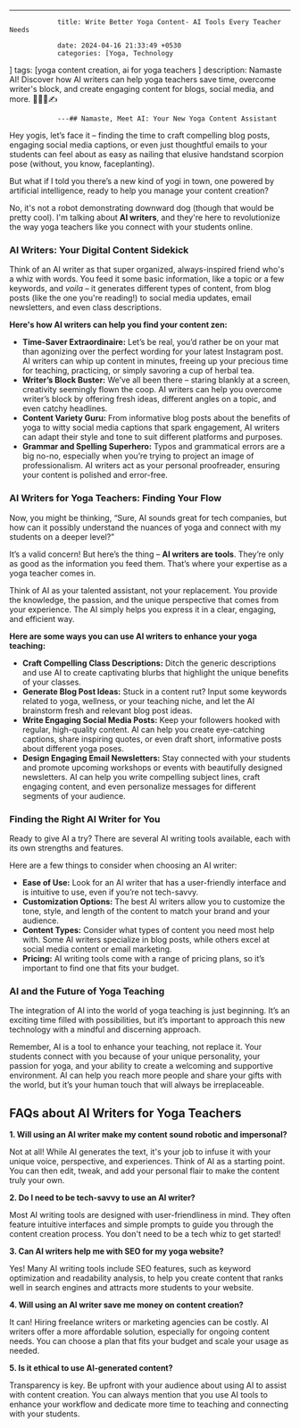 ---
                title: Write Better Yoga Content- AI Tools Every Teacher Needs 

                date: 2024-04-16 21:33:49 +0530
                categories: [Yoga, Technology  
]
                tags: [yoga content creation, ai for yoga teachers 
]
                description: Namaste AI! Discover how AI writers can help yoga teachers save time, overcome writer's block, and create engaging content for blogs, social media, and more.  🧘‍♀️🤖✍️ 

                ---## Namaste, Meet AI: Your New Yoga Content Assistant 

Hey yogis, let’s face it – finding the time to craft compelling blog posts, engaging social media captions, or even just thoughtful emails to your students can feel about as easy as nailing that elusive handstand scorpion pose (without, you know, faceplanting). 

But what if I told you there’s a new kind of yogi in town, one powered by artificial intelligence, ready to help you manage your content creation? 

No, it's not a robot demonstrating downward dog (though that would be pretty cool). I'm talking about **AI writers**, and they're here to revolutionize the way yoga teachers like you connect with your students online. 

### AI Writers: Your Digital Content Sidekick

Think of an AI writer as that super organized, always-inspired friend who's a whiz with words. You feed it some basic information, like a topic or a few keywords, and *voila* – it generates different types of content, from blog posts (like the one you're reading!) to social media updates, email newsletters, and even class descriptions. 

**Here's how AI writers can help you find your content zen:**

* **Time-Saver Extraordinaire:**  Let’s be real, you’d rather be on your mat than agonizing over the perfect wording for your latest Instagram post. AI writers can whip up content in minutes, freeing up your precious time for teaching, practicing, or simply savoring a cup of herbal tea.
* **Writer’s Block Buster:**  We’ve all been there – staring blankly at a screen, creativity seemingly flown the coop. AI writers can help you overcome writer’s block by offering fresh ideas, different angles on a topic, and even catchy headlines. 
* **Content Variety Guru:** From informative blog posts about the benefits of yoga to witty social media captions that spark engagement, AI writers can adapt their style and tone to suit different platforms and purposes. 
* **Grammar and Spelling Superhero:**  Typos and grammatical errors are a big no-no, especially when you’re trying to project an image of professionalism. AI writers act as your personal proofreader, ensuring your content is polished and error-free. 

### AI Writers for Yoga Teachers: Finding Your Flow

Now, you might be thinking, “Sure, AI sounds great for tech companies, but how can it possibly understand the nuances of yoga and connect with my students on a deeper level?”

It’s a valid concern! But here’s the thing – **AI writers are tools**. They’re only as good as the information you feed them.  That’s where your expertise as a yoga teacher comes in. 

Think of AI as your talented assistant, not your replacement. You provide the knowledge, the passion, and the unique perspective that comes from your experience. The AI simply helps you express it in a clear, engaging, and efficient way. 

**Here are some ways you can use AI writers to enhance your yoga teaching:**

* **Craft Compelling Class Descriptions:**  Ditch the generic descriptions and use AI to create captivating blurbs that highlight the unique benefits of your classes. 
* **Generate Blog Post Ideas:**  Stuck in a content rut?  Input some keywords related to yoga, wellness, or your teaching niche, and let the AI brainstorm fresh and relevant blog post ideas.
* **Write Engaging Social Media Posts:**  Keep your followers hooked with regular, high-quality content. AI can help you create eye-catching captions, share inspiring quotes, or even draft short, informative posts about different yoga poses.
* **Design Engaging Email Newsletters:**  Stay connected with your students and promote upcoming workshops or events with beautifully designed newsletters. AI can help you write compelling subject lines, craft engaging content, and even personalize messages for different segments of your audience. 

### Finding the Right AI Writer for You

Ready to give AI a try?  There are several AI writing tools available, each with its own strengths and features.  

Here are a few things to consider when choosing an AI writer:

* **Ease of Use:**  Look for an AI writer that has a user-friendly interface and is intuitive to use, even if you’re not tech-savvy.
* **Customization Options:**  The best AI writers allow you to customize the tone, style, and length of the content to match your brand and your audience.
* **Content Types:**  Consider what types of content you need most help with. Some AI writers specialize in blog posts, while others excel at social media content or email marketing.
* **Pricing:**  AI writing tools come with a range of pricing plans, so it’s important to find one that fits your budget. 

### AI and the Future of Yoga Teaching

The integration of AI into the world of yoga teaching is just beginning.  It’s an exciting time filled with possibilities, but it’s important to approach this new technology with a mindful and discerning approach.

Remember, AI is a tool to enhance your teaching, not replace it.  Your students connect with you because of your unique personality, your passion for yoga, and your ability to create a welcoming and supportive environment. AI can help you reach more people and share your gifts with the world, but it’s your human touch that will always be irreplaceable. 

## FAQs about AI Writers for Yoga Teachers

**1. Will using an AI writer make my content sound robotic and impersonal?**

Not at all!  While AI generates the text, it's your job to infuse it with your unique voice, perspective, and experiences. Think of AI as a starting point. You can then edit, tweak, and add your personal flair to make the content truly your own. 

**2. Do I need to be tech-savvy to use an AI writer?**

Most AI writing tools are designed with user-friendliness in mind. They often feature intuitive interfaces and simple prompts to guide you through the content creation process. You don't need to be a tech whiz to get started!

**3.  Can AI writers help me with SEO for my yoga website?**

Yes! Many AI writing tools include SEO features, such as keyword optimization and readability analysis, to help you create content that ranks well in search engines and attracts more students to your website.

**4. Will using an AI writer save me money on content creation?**

It can!  Hiring freelance writers or marketing agencies can be costly. AI writers offer a more affordable solution, especially for ongoing content needs. You can choose a plan that fits your budget and scale your usage as needed.

**5. Is it ethical to use AI-generated content?**

Transparency is key.  Be upfront with your audience about using AI to assist with content creation. You can always mention that you use AI tools to enhance your workflow and dedicate more time to teaching and connecting with your students. 

